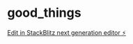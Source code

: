 # good_things

[Edit in StackBlitz next generation editor ⚡️](https://stackblitz.com/~/github.com/wenjiaqi8255/good_things)